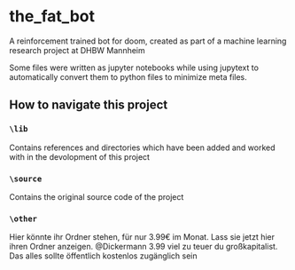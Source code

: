 # the_fat_bot
A reinforcement trained bot for doom, created as part of a machine learning research project at DHBW Mannheim

Some files were written as jupyter notebooks while using jupytext to automatically convert them to python files to minimize meta files.

## How to navigate this project
### `\lib`
Contains references and directories which have been added and worked with in the devolopment of this project

### `\source`
Contains the original source code of the project

### `\other`
Hier könnte ihr Ordner stehen, für nur 3.99€ im Monat. Lass sie jetzt hier ihren Ordner anzeigen.
@Dickermann 3.99 viel zu teuer du großkapitalist. Das alles sollte öffentlich kostenlos zugänglich sein